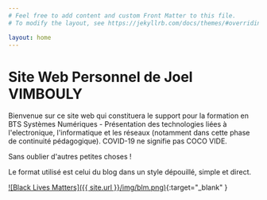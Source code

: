 ```yaml
---
# Feel free to add content and custom Front Matter to this file.
# To modify the layout, see https://jekyllrb.com/docs/themes/#overriding-theme-defaults

layout: home
---
```

<h1>Site Web Personnel de Joel VIMBOULY</h1>

Bienvenue sur ce site web qui constituera le support pour la formation en BTS Systèmes Numériques - Présentation des technologies liées à l'electronique, l'informatique et les réseaux (notamment dans cette phase de continuité pédagogique).
COVID-19 ne signifie pas COCO VIDE.

Sans oublier d'autres petites choses !

Le format utilisé est celui du blog dans un style dépouillé, simple et direct.

[![Black Lives Matters]({{ site.url }}/img/blm.png)](https://blacklivesmatter.com/){:target="_blank" }